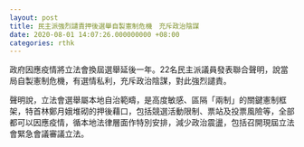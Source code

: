 ```yaml
---
layout: post
title: 民主派強烈譴責押後選舉自製憲制危機　充斥政治陰謀
date: 2020-08-01 14:07:26.000000000 +08:00
categories: rthk
---
```


政府因應疫情將立法會換屆選舉延後一年。22名民主派議員發表聯合聲明，說當局自製憲制危機，有選情私利，充斥政治陰謀，對此強烈譴責。

聲明說，立法會選舉屬本地自治範疇，是高度敏感、區隔「兩制」的關鍵憲制框架，特首林鄭月娥堆砌的押後藉口，包括競選活動限制、票站及投票風險等，全部都可以因應疫情，循本地法律層面作特別安排，減少政治震盪，包括召開現屆立法會緊急會議審議立法。
